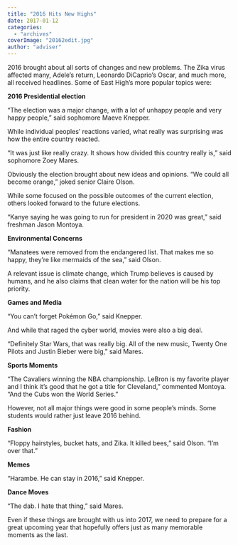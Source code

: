 ```yaml
---
title: "2016 Hits New Highs"
date: 2017-01-12
categories: 
  - "archives"
coverImage: "20162edit.jpg"
author: "adviser"
---
```


2016 brought about all sorts of changes and new problems. The Zika virus affected many, Adele’s return, Leonardo DiCaprio’s Oscar, and much more, all received headlines. Some of East High’s more popular topics were:

**2016 Presidential election**

“The election was a major change, with a lot of unhappy people and very happy people,” said sophomore Maeve Knepper.

While individual peoples’ reactions varied, what really was surprising was how the entire country reacted.

“It was just like really crazy. It shows how divided this country really is,” said sophomore Zoey Mares.

Obviously the election brought about new ideas and opinions. “We could all become orange,” joked senior Claire Olson.

While some focused on the possible outcomes of the current election, others looked forward to the future elections.

“Kanye saying he was going to run for president in 2020 was great,” said freshman Jason Montoya.

**Environmental Concerns**

“Manatees were removed from the endangered list. That makes me so happy, they’re like mermaids of the sea,” said Olson.

A relevant issue is climate change, which Trump believes is caused by humans, and he also claims that clean water for the nation will be his top priority.

**Games and Media**

“You can’t forget Pokémon Go,” said Knepper.

And while that raged the cyber world, movies were also a big deal.

“Definitely Star Wars, that was really big. All of the new music, Twenty One Pilots and Justin Bieber were big,” said Mares.

**Sports Moments**

“The Cavaliers winning the NBA championship. LeBron is my favorite player and I think it’s good that he got a title for Cleveland,” commented Montoya. “And the Cubs won the World Series.”

However, not all major things were good in some people’s minds. Some students would rather just leave 2016 behind.

**Fashion**

“Floppy hairstyles, bucket hats, and Zika. It killed bees,” said Olson. “I’m over that.”

**Memes**

“Harambe. He can stay in 2016,” said Knepper.

**Dance Moves**

“The dab. I hate that thing,” said Mares.

Even if these things are brought with us into 2017, we need to prepare for a great upcoming year that hopefully offers just as many memorable moments as the last.
